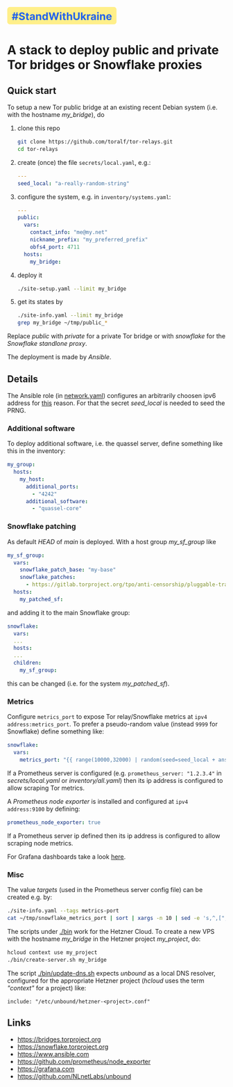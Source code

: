 [![StandWithUkraine](https://raw.githubusercontent.com/vshymanskyy/StandWithUkraine/main/badges/StandWithUkraine.svg)](https://github.com/vshymanskyy/StandWithUkraine/blob/main/docs/README.md)

# A stack to deploy public and private Tor bridges or Snowflake proxies

## Quick start

To setup a new Tor public bridge at an existing recent Debian system (i.e. with the hostname _my_bridge_), do

1. clone this repo

   ```bash
   git clone https://github.com/toralf/tor-relays.git
   cd tor-relays
   ```

1. create (once) the file `secrets/local.yaml`, e.g.:

   ```yaml
   ---
   seed_local: "a-really-random-string"
   ```

1. configure the system, e.g. in `inventory/systems.yaml`:

   ```yaml
   ---
   public:
     vars:
       contact_info: "me@my.net"
       nickname_prefix: "my_preferred_prefix"
       obfs4_port: 4711
     hosts:
       my_bridge:
   ```

1. deploy it

   ```bash
   ./site-setup.yaml --limit my_bridge
   ```

1. get its states by

   ```bash
   ./site-info.yaml --limit my_bridge
   grep my_bridge ~/tmp/public_*
   ```

Replace _public_ with _private_ for a private Tor bridge or with _snowflake_ for the _Snowflake standlone proxy_.

The deployment is made by _Ansible_.

## Details

The Ansible role (in [network.yaml](./playbooks/roles/setup/tasks/network.yaml))
configures an arbitrarily choosen ipv6 address for [this](./playbooks/roles/setup/tasks/network.yaml#L2) reason.
For that the secret _seed_local_ is needed to seed the PRNG.

### Additional software

To deploy additional software, i.e. the quassel server, define something like this in the inventory:

```yaml
my_group:
  hosts:
    my_host:
      additional_ports:
        - "4242"
      additional_software:
        - "quassel-core"
```

### Snowflake patching

As default _HEAD_ of _main_ is deployed. With a host group _my_sf_group_ like

```yaml
my_sf_group:
  vars:
    snowflake_patch_base: "my-base"
    snowflake_patches:
      - https://gitlab.torproject.org/tpo/anti-censorship/pluggable-transports/snowflake/-/merge_requests/225.diff
  hosts:
    my_patched_sf:
```

and adding it to the main Snowflake group:

```yaml
snowflake:
  vars:
  ...
  hosts:
  ...
  children:
    my_sf_group:
```

this can be changed (i.e. for the system _my_patched_sf_).

### Metrics

Configure `metrics_port` to expose Tor relay/Snowflake metrics at `ipv4 address:metrics_port`.
To prefer a pseudo-random value (instead `9999` for Snowflake) define something like:

```yaml
snowflake:
  vars:
    metrics_port: "{{ range(10000,32000) | random(seed=seed_local + ansible_facts.hostname + ansible_facts.default_ipv4.address + ansible_facts.default_ipv6.address) }}"
```

If a Prometheus server is configured (e.g. `prometheus_server: "1.2.3.4"` in _secrets/local.yaml_ or _inventory/all.yaml_)
then its ip address is configured to allow scraping Tor metrics.

A _Prometheus node exporter_ is installed and configured at `ipv4 address:9100` by defining:

```yaml
prometheus_node_exporter: true
```

If a Prometheus server ip defined then its ip address is configured to allow scraping node metrics.

For Grafana dashboards take a look [here](https://github.com/toralf/torutils/tree/main/dashboards).

### Misc

The value _targets_ (used in the Prometheus server config file) can be created e.g. by:

```bash
./site-info.yaml --tags metrics-port
cat ~/tmp/snowflake_metrics_port | sort | xargs -n 10 | sed -e 's,^,[",' -e 's,$,"],' -e 's, ,"\, ",g'
```

The scripts under [./bin](./bin) work for the Hetzner Cloud.
To create a new VPS with the hostname _my_bridge_ in the Hetzner project _my_project_, do:

```bash
hcloud context use my_project
./bin/create-server.sh my_bridge
```

The script [./bin/update-dns.sh](./bin/update-dns.sh) expects _unbound_ as a local DNS resolver,
configured for the appropriate Hetzner project (_hcloud_ uses the term _"context"_ for a project) like:

```config
include: "/etc/unbound/hetzner-<project>.conf"
```

## Links

- https://bridges.torproject.org
- https://snowflake.torproject.org
- https://www.ansible.com
- https://github.com/prometheus/node_exporter
- https://grafana.com
- https://github.com/NLnetLabs/unbound
